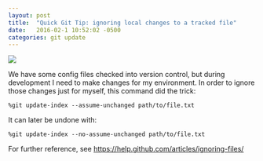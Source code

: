 ```yaml
---
layout: post
title:  "Quick Git Tip: ignoring local changes to a tracked file"
date:   2016-02-1 10:52:02 -0500
categories: git update
---
```

![](https://dl.dropboxusercontent.com/u/724406/blog_images/git.png)

We have some config files checked into version control, but during development I need to make changes for my environment.  In order to ignore those changes just for myself, this command did the trick:

```
%git update-index --assume-unchanged path/to/file.txt
```

It can later be undone with:

```
%git update-index --no-assume-unchanged path/to/file.txt
```

For further reference, see https://help.github.com/articles/ignoring-files/
